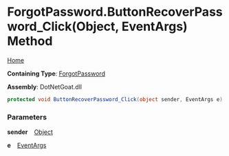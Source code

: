 # ForgotPassword\.ButtonRecoverPassword\_Click\(Object, EventArgs\) Method

[Home](../../../../../README.md)

**Containing Type**: [ForgotPassword](../README.md)

**Assembly**: DotNetGoat\.dll

```csharp
protected void ButtonRecoverPassword_Click(object sender, EventArgs e)
```

### Parameters

**sender** &ensp; [Object](https://docs.microsoft.com/en-us/dotnet/api/system.object)

**e** &ensp; [EventArgs](https://docs.microsoft.com/en-us/dotnet/api/system.eventargs)